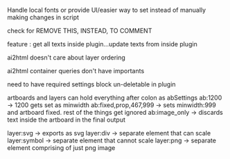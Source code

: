 Handle local fonts or provide UI/easier way to set
instead of manually making changes in script

check for REMOVE THIS, INSTEAD, TO COMMENT

feature : get all texts inside plugin...update texts from inside plugin

ai2html doesn't care about layer ordering

ai2html container queries don't have importants

need to have required settings block un-deletable in plugin

artboards and layers can hold everything after colon as abSettings
ab:1200 -> 1200 gets set as minwidth
ab:fixed,prop,467,999 -> sets minwidth:999 and artboard fixed. rest of the things get ignored
ab:image_only -> discards text inside the artboard in the final output


layer:svg -> exports as svg
layer:div -> separate element that can scale
layer:symbol -> separate element that cannot scale
layer:png -> separate element comprising of just png image